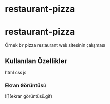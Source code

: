# restaurant-pizza

<h1>restaurant-pizza</h1>

Örnek bir pizza restaurant web sitesinin çalışması

<h2>Kullanılan Özellikler</h2>

html css js

<h3>Ekran Görüntüsü</h3>

![](ekran görüntüsü.gif)
